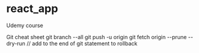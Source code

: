 # react_app
Udemy course

Git cheat sheet
git branch --all
git push -u origin <branchname>
git fetch origin --prune
--dry-run // add to the end of git statement to rollback
